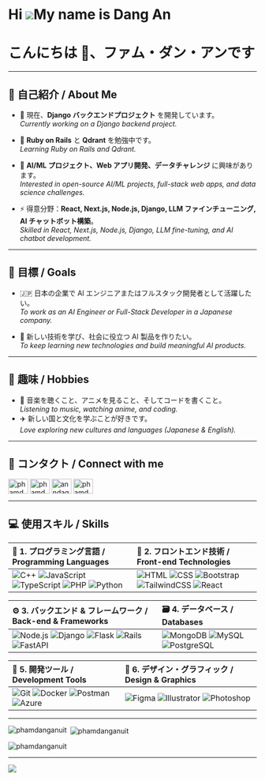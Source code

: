 Hi ![](https://user-images.githubusercontent.com/18350557/176309783-0785949b-9127-417c-8b55-ab5a4333674e.gif)My name is Dang An
===============================================================================================================================

# こんにちは 👋、ファム・ダン・アンです  


---

## 💬 自己紹介 / About Me

- 🔭 現在、**Django バックエンドプロジェクト** を開発しています。  
  *Currently working on a Django backend project.*  

- 🌱 **Ruby on Rails** と **Qdrant** を勉強中です。  
  *Learning Ruby on Rails and Qdrant.*  

- 💬 **AI/ML プロジェクト、Web アプリ開発、データチャレンジ** に興味があります。  
  *Interested in open-source AI/ML projects, full-stack web apps, and data science challenges.*  

- ⚡ 得意分野：**React, Next.js, Node.js, Django, LLM ファインチューニング, AI チャットボット構築**。  
  *Skilled in React, Next.js, Node.js, Django, LLM fine-tuning, and AI chatbot development.*  

---

## 🎯 目標 / Goals

- 🇯🇵 日本の企業で AI エンジニアまたはフルスタック開発者として活躍したい。  
  *To work as an AI Engineer or Full-Stack Developer in a Japanese company.*  

- 🧠 新しい技術を学び、社会に役立つ AI 製品を作りたい。  
  *To keep learning new technologies and build meaningful AI products.*  

---

## 🌱 趣味 / Hobbies

- 🎵 音楽を聴くこと、アニメを見ること、そしてコードを書くこと。  
  *Listening to music, watching anime, and coding.*  
- ✈️ 新しい国と文化を学ぶことが好きです。  
  *Love exploring new cultures and languages (Japanese & English).*  

---

## 🤝 コンタクト / Connect with me
<p align="left">
<a href="https://github.com/phamdanganuit" target="blank"><img align="center" src="https://raw.githubusercontent.com/rahuldkjain/github-profile-readme-generator/master/src/images/icons/Social/github.svg" alt="phamdanganuit" height="30" width="40" /></a>
<a href="https://fb.com/phamdangann" target="blank"><img align="center" src="https://raw.githubusercontent.com/rahuldkjain/github-profile-readme-generator/master/src/images/icons/Social/facebook.svg" alt="phamdangann" height="30" width="40" /></a>
<a href="https://instagram.com/anndag_032" target="blank"><img align="center" src="https://raw.githubusercontent.com/rahuldkjain/github-profile-readme-generator/master/src/images/icons/Social/instagram.svg" alt="anndag_032" height="30" width="40" /></a>
<a href="https://leetcode.com/phamdanganuit" target="blank"><img align="center" src="https://raw.githubusercontent.com/rahuldkjain/github-profile-readme-generator/master/src/images/icons/Social/leet-code.svg" alt="phamdanganuit" height="30" width="40" /></a>
</p>

---

## 💻 使用スキル / Skills

| 🧠 1. プログラミング言語 / Programming Languages | 🎯 2. フロントエンド技術 / Front-end Technologies |
| :------------------------------------------ | :------------------------------------------ |
| ![C++](https://skillicons.dev/icons?i=cpp) ![JavaScript](https://skillicons.dev/icons?i=js) ![TypeScript](https://skillicons.dev/icons?i=ts) ![PHP](https://skillicons.dev/icons?i=php) ![Python](https://skillicons.dev/icons?i=py) | ![HTML](https://skillicons.dev/icons?i=html) ![CSS](https://skillicons.dev/icons?i=css) ![Bootstrap](https://skillicons.dev/icons?i=bootstrap) ![TailwindCSS](https://skillicons.dev/icons?i=tailwind) ![React](https://skillicons.dev/icons?i=react) |

| ⚙️ 3. バックエンド & フレームワーク / Back-end & Frameworks | 🗃️ 4. データベース / Databases |
| :------------------------------------------- | :-------------------------------- |
| ![Node.js](https://skillicons.dev/icons?i=nodejs) ![Django](https://skillicons.dev/icons?i=django) ![Flask](https://skillicons.dev/icons?i=flask) ![Rails](https://skillicons.dev/icons?i=rails) ![FastAPI](https://skillicons.dev/icons?i=fastapi) | ![MongoDB](https://skillicons.dev/icons?i=mongodb) ![MySQL](https://skillicons.dev/icons?i=mysql) ![PostgreSQL](https://skillicons.dev/icons?i=postgres) |

| 🧰 5. 開発ツール / Development Tools | 🎨 6. デザイン・グラフィック / Design & Graphics |
| :-------------------------------- | :-------------------------------------- |
| ![Git](https://skillicons.dev/icons?i=git) ![Docker](https://skillicons.dev/icons?i=docker) ![Postman](https://skillicons.dev/icons?i=postman) ![Azure](https://skillicons.dev/icons?i=azure) | ![Figma](https://skillicons.dev/icons?i=figma) ![Illustrator](https://skillicons.dev/icons?i=ai) ![Photoshop](https://skillicons.dev/icons?i=ps) |

---

<p><img align="left" src="https://github-readme-stats.vercel.app/api/top-langs?username=phamdanganuit&show_icons=true&locale=ja&layout=compact" alt="phamdanganuit" /></p>

<p>&nbsp;<img align="center" src="https://github-readme-stats.vercel.app/api?username=phamdanganuit&show_icons=true&locale=ja" alt="phamdanganuit" /></p>

<p><img align="center" src="https://github-readme-streak-stats.herokuapp.com/?user=phamdanganuit&" alt="phamdanganuit" /></p>

---

![](https://komarev.com/ghpvc/?username=phamdanganuit)
